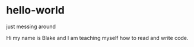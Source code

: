 # hello-world
just messing around

Hi my name is Blake and I am teaching myself how to read and write code. 
